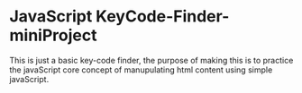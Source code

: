 # JavaScript KeyCode-Finder-miniProject

This is just a basic key-code finder, the purpose of making this is to practice the javaScript core concept of manupulating html content using simple javaScript.
